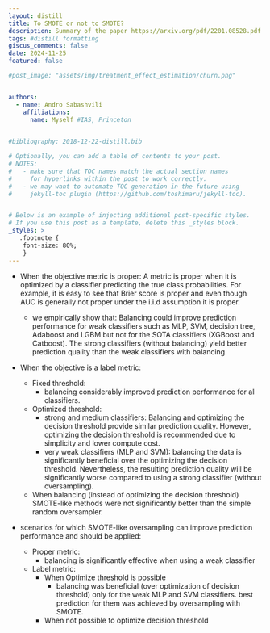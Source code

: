 ```yaml
---
layout: distill
title: To SMOTE or not to SMOTE?
description: Summary of the paper https://arxiv.org/pdf/2201.08528.pdf
tags: #distill formatting
giscus_comments: false
date: 2024-11-25
featured: false

#post_image: "assets/img/treatment_effect_estimation/churn.png"


authors:
  - name: Andro Sabashvili
    affiliations:
      name: Myself #IAS, Princeton
  

#bibliography: 2018-12-22-distill.bib

# Optionally, you can add a table of contents to your post.
# NOTES:
#   - make sure that TOC names match the actual section names
#     for hyperlinks within the post to work correctly.
#   - we may want to automate TOC generation in the future using
#     jekyll-toc plugin (https://github.com/toshimaru/jekyll-toc).


# Below is an example of injecting additional post-specific styles.
# If you use this post as a template, delete this _styles block.
_styles: >
   .footnote {
    font-size: 80%;
    }    
---
```


- When the objective metric is proper: <d-footnote> A metric is proper when it is optimized by a classifier predicting the true class probabilities. For example, it is easy to see that Brier score is proper and even though AUC is generally not proper under the i.i.d assumption it is proper.</d-footnote> 
    - we empirically show that: Balancing could improve prediction performance for weak classifiers such as MLP, SVM, decision tree, Adaboost and LGBM  but not for the SOTA classifiers (XGBoost and Catboost). The strong classifiers (without balancing) yield better prediction quality than the weak classifiers with balancing. 

- When the objective is a label metric:
    - Fixed threshold:
        - balancing considerably improved prediction performance for all classifiers.
    - Optimized threshold:
        - strong and medium classifiers: Balancing and optimizing the decision threshold provide similar prediction quality. However, optimizing the decision threshold is recommended due to simplicity and lower compute cost.
        - very weak classifiers (MLP and SVM): balancing the data is significantly beneficial over the optimizing the decision threshold. Nevertheless, the resulting prediction quality will be significantly worse compared to using a strong classifier (without oversampling).
    - When balancing (instead of optimizing the decision threshold) SMOTE-like methods were not significantly better than the simple random oversampler.

- scenarios for which SMOTE-like oversampling can improve prediction performance and should be applied:
    - Proper metric:
        - balancing is significantly effective when using a weak classifier 
    - Label metric:
        - When Optimize threshold is possible
            - balancing was beneficial (over optimization of decision threshold) only for the weak MLP and SVM classifiers. best prediction for them was achieved by oversampling with SMOTE. 
        - When not possible to optimize decision threshold
